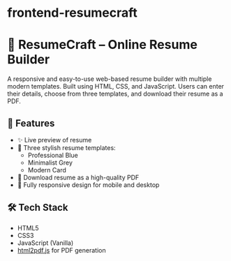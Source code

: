 # frontend-resumecraft
# 🧾 ResumeCraft – Online Resume Builder

A responsive and easy-to-use web-based resume builder with multiple modern templates. Built using HTML, CSS, and JavaScript. Users can enter their details, choose from three templates, and download their resume as a PDF.

## 🚀 Features

- ✨ Live preview of resume
- 🎨 Three stylish resume templates:
  - Professional Blue
  - Minimalist Grey
  - Modern Card
- 📄 Download resume as a high-quality PDF
- 📱 Fully responsive design for mobile and desktop

## 🛠️ Tech Stack

- HTML5
- CSS3
- JavaScript (Vanilla)
- [html2pdf.js](https://github.com/eKoopmans/html2pdf) for PDF generation
